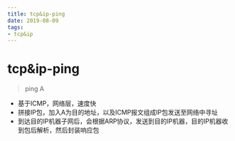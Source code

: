 ```yaml
--- 
title: tcp&ip-ping 
date: 2019-08-09
tags: 
- tcp&ip 
---
```

# tcp&ip-ping
> ping A
* 基于ICMP，网络层，速度快
* 拼接IP包，加入A为目的地址，以及ICMP报文组成IP包发送至网络中寻址
* 到达目的IP机器子网后，会根据ARP协议，发送到目的IP机器，目的IP机器收到包后解析，然后封装响应包
